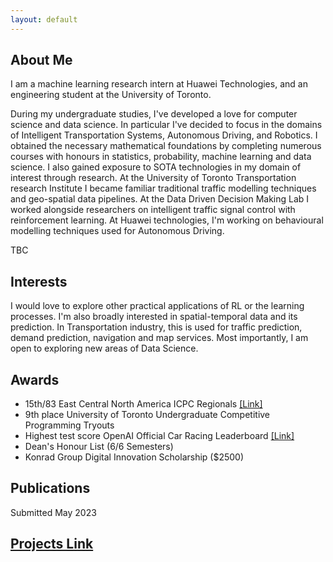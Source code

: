 ```yaml
---
layout: default
---
```

## About Me
I am a machine learning research intern at Huawei Technologies, and an engineering student at the University of Toronto.  

During my undergraduate studies, I've developed a love for computer science and data science. In particular I've decided to focus in the domains of Intelligent Transportation Systems, Autonomous Driving, and Robotics. I obtained the necessary mathematical foundations by completing numerous courses with honours in statistics, probability, machine learning and data science. I also gained exposure to SOTA technologies in my domain of interest through research. At the University of Toronto Transportation research Institute I became familiar traditional traffic modelling techniques and geo-spatial data pipelines. At the Data Driven Decision Making Lab I worked alongside researchers on intelligent traffic signal control with reinforcement learning. At Huawei technologies, I'm working on behavioural modelling techniques used for Autonomous Driving. 


TBC

## Interests
I would love to explore other practical applications of RL or the learning processes. I'm also broadly interested in spatial-temporal data and its prediction. In Transportation industry, this is used for traffic prediction, demand prediction, navigation and map services. Most importantly, I am open to exploring new areas of Data Science.

## Awards
- 15th/83 East Central North America ICPC Regionals [[Link]](https://icpc.global/regionals/finder/East-Central-NA-2022/standings)
- 9th place University of Toronto Undergraduate Competitive Programming Tryouts
- Highest test score OpenAI Official Car Racing Leaderboard [[Link]](https://github.com/openai/gym/wiki/Leaderboard)
- Dean's Honour List (6/6 Semesters) 
- Konrad Group Digital Innovation Scholarship ($2500)

## Publications

Submitted May 2023

## [Projects Link](./projects.html)

&nbsp;

&nbsp;

